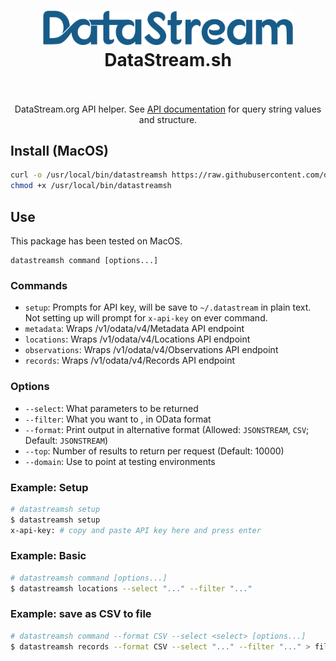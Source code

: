 <h1 align="center">
  <img src="https://raw.githubusercontent.com/datastreamapp/api-docs/main/docs/images/datastream.svg?sanitize=true" alt="DataStream Logo" width="400">
  <br/>
  DataStream.sh
  <br/>
  <br/>
</h1>
<p align="center">
  DataStream.org API helper. See <a href="https://github.com/datastreamapp/api-docs/tree/main/docs">API documentation</a> for query string values and structure.
</p>

## Install (MacOS)

```bash
curl -o /usr/local/bin/datastreamsh https://raw.githubusercontent.com/datastreamapp/datastreamsh/main/datastream.sh
chmod +x /usr/local/bin/datastreamsh
```

## Use

This package has been tested on MacOS.

```
datastreamsh command [options...]
```

### Commands

- `setup`: Prompts for API key, will be save to `~/.datastream` in plain text. Not setting up will prompt for `x-api-key` on ever command.
- `metadata`: Wraps /v1/odata/v4/Metadata API endpoint
- `locations`: Wraps /v1/odata/v4/Locations API endpoint
- `observations`: Wraps /v1/odata/v4/Observations API endpoint
- `records`: Wraps /v1/odata/v4/Records API endpoint

### Options

- `--select`: What parameters to be returned
- `--filter`: What you want to , in OData format
- `--format`: Print output in alternative format (Allowed: `JSONSTREAM`, `CSV`; Default: `JSONSTREAM`)
- `--top`: Number of results to return per request (Default: 10000)
- `--domain`: Use to point at testing environments

### Example: Setup

```bash
# datastreamsh setup
$ datastreamsh setup
x-api-key: # copy and paste API key here and press enter
```

### Example: Basic

```bash
# datastreamsh command [options...]
$ datastreamsh locations --select "..." --filter "..."
```

### Example: save as CSV to file

```bash
# datastreamsh command --format CSV --select <select> [options...]
$ datastreamsh records --format CSV --select "..." --filter "..." > file.csv
```
